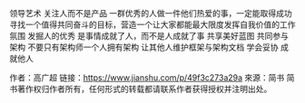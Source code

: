 


领导艺术 
关注人而不是产品 
一群优秀的人做一件他们热爱的事，一定能取得成功
寻找一个值得共同奋斗的目标，营造一个让大家都能最大限度发挥自我价值的工作氛围
发掘人的优秀 
是事情成就了人，而不是人成就了事
共享美好蓝图
共同参与架构 
不要只有架构师一个人拥有架构
让其他人维护框架与架构文档
学会妥协
成就他人


作者：高广超
链接：https://www.jianshu.com/p/49f3c273a29a
來源：简书
简书著作权归作者所有，任何形式的转载都请联系作者获得授权并注明出处。

